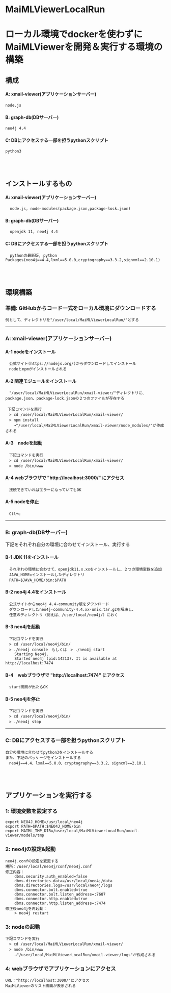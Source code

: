 # MaiMLViewerLocalRun
# ローカル環境でdockerを使わずにMaiMLViewerを開発＆実行する環境の構築

## 構成
#### A: xmail-viewer(アプリケーションサーバー)
    node.js
#### B: graph-db(DBサーバー)
    neo4j 4.4
#### C: DBにアクセスする一部を担うpythonスクリプト
    python3

</br>
</br>

## インストールするもの
#### A: xmail-viewer(アプリケーションサーバー)
      node.js, node-modules(package.json,package-lock.json)
#### B: graph-db(DBサーバー)
      openjdk 11, neo4j 4.4
#### C: DBにアクセスする一部を担うpythonスクリプト
      pythonの最新版, python Packages(neo4j==4.4,lxml==5.0.0,cryptography==3.3.2,signxml==2.10.1)

</br>
</br>

## 環境構築
### 準備: GitHubからコード一式をローカル環境にダウンロードする
    例として、ディレクトリを"/user/local/MaiMLViewerLocalRun/"とする
***
### A: xmail-viewer(アプリケーションサーバー)
  #### A-1 nodeをインストール
    　公式サイト(https://nodejs.org/)からダウンロードしてインストール
    　nodeとnpmがインストールされる
  #### A-2 関連モジュールをインストール
    　"/user/local/MaiMLViewerLocalRun/xmail-viewer/"ディレクトリに、package.json、package-lock.jsonの２つのファイルが存在する
    　
     下記コマンドを実行
    　> cd /user/local/MaiMLViewerLocalRun/xmail-viewer/
    　> npm install
    　  →"/user/local/MaiMLViewerLocalRun/xmail-viewer/node_modules/"が作成される
  #### A-3　nodeを起動
    　下記コマンドを実行
	　> cd /user/local/MaiMLViewerLocalRun/xmail-viewer/
	　> node /bin/www
  #### A-4 webブラウザで "http://localhost:3000/" にアクセス
    　接続できていればエラーになっていてもOK
  #### A-5 nodeを停止
	　Ctl+c
***
### B: graph-db(DBサーバー) 
下記をそれぞれ自分の環境に合わせてインストール、実行する
  #### B-1 JDK 11をインストール
    　それぞれの環境に合わせて、openjdk11.x.xxをインストールし、２つの環境変数を追加
    　JAVA_HOME=インストールしたディレクトリ
    　PATH=$JAVA_HOME/bin:$PATH
  #### B-2 neo4j 4.4をインストール
    　公式サイトからneo4j 4.4-community版をダウンロード
    　ダウンロードしたneo4j-community-4.4.xx-unix.tar.gzを解凍し、
    　任意のディレクトリ（例えば、/user/local/neo4j/）におく
  #### B-3 neo4jを起動
    　下記コマンドを実行
	　> cd /user/local/neo4j/bin/
	　> ./neo4j console　もしくは　> ./neo4j start
		Starting Neo4j.
		Started neo4j (pid:14213). It is available at http://localhost:7474
  #### B-4　webブラウザで "http://localhost:7474" にアクセス
    　start画面が出たらOK
  #### B-5 neo4jを停止
    　下記コマンドを実行
	　> cd /user/local/neo4j/bin/
    　> ./neo4j stop
***
### C: DBにアクセスする一部を担うpythonスクリプト
    自分の環境に合わせてpython3をインストールする
    また、下記のパッケージをインストールする
    　neo4j==4.4、lxml==5.0.0、cryptography==3.3.2、signxml==2.10.1
</br>
</br>

## アプリケーションを実行する
### 1: 環境変数を設定する
    export NEO4J_HOME=/usr/local/neo4j
    export PATH=$PATH:$NEO4J_HOME/bin
    export MAIML_TMP_DIR=/user/local/MaiMLViewerLocalRun/xmail-viewer/models/tmp
### 2: neo4jの設定&起動
    neo4j.confの設定を変更する
    場所：/user/local/neo4j/conf/neo4j.conf
    修正内容：
        dbms.security.auth_enabled=false
        dbms.directories.data=/usr/local/neo4j/data
        dbms.directories.logs=/usr/local/neo4j/logs
        dbms.connector.bolt.enabled=true
        dbms.connector.bolt.listen_address=:7687
        dbms.connector.http.enabled=true
        dbms.connector.http.listen_address=:7474
    修正後neo4jを再起動：
        > neo4j restart
### 3: nodeの起動
    下記コマンドを実行
	　> cd /user/local/MaiMLViewerLocalRun/xmail-viewer/
	　> node /bin/www
        →"/user/local/MaiMLViewerLocalRun/xmail-viewer/logs"が作成される
### 4: webブラウザでアプリケーションにアクセス
    URL："http://localhost:3000/"にアクセス
    MaiMLViewerのリスト画面が表示される
